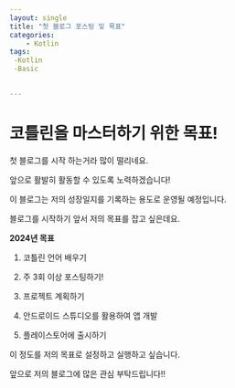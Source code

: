 ```yaml
---
layout: single
title: "첫 블로그 포스팅 및 목표"
categories:
    - Kotlin
tags:
 -Kotlin
 -Basic

    
---
```


# 코틀린을 마스터하기 위한 목표!

첫 블로그를 시작 하는거라 많이 떨리네요.

앞으로 활발히 활동할 수 있도록 노력하겠습니다!

이 블로그는 저의 성장일지를 기록하는 용도로 운영될 예정입니다.

블로그를 시작하기 앞서 저의 목표를 잡고 싶은데요.






**2024년 목표**

1. 코틀린 언어 배우기

2. 주 3회 이상 포스팅하기!

3. 프로젝트 계획하기

4. 안드로이드 스튜디오를 활용하여 앱 개발

5. 플레이스토어에 출시하기

   

이 정도를 저의 목표로 설정하고 실행하고 싶습니다.

앞으로 저의 블로그에 많은 관심 부탁드립니다!!

